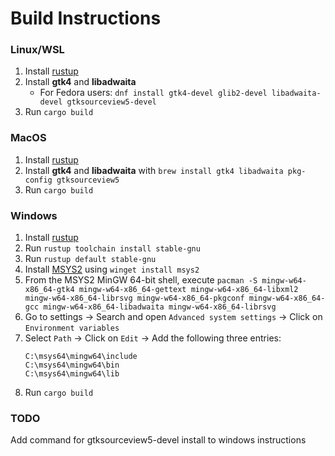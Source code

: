 # Build Instructions
### Linux/WSL
1. Install [rustup](https://rustup.rs/)
2. Install **gtk4** and **libadwaita**
    - For Fedora users: `dnf install gtk4-devel glib2-devel libadwaita-devel gtksourceview5-devel`
3. Run `cargo build`

### MacOS
1. Install [rustup](https://rustup.rs/)
2. Install **gtk4** and **libadwaita** with `brew install gtk4 libadwaita pkg-config gtksourceview5`
3. Run `cargo build`

### Windows 
1. Install [rustup](https://rustup.rs/)
2. Run `rustup toolchain install stable-gnu`
3. Run `rustup default stable-gnu`
4. Install [MSYS2](https://msys2.org) using `winget install msys2`
5. From the MSYS2 MinGW 64-bit shell, execute `pacman -S mingw-w64-x86_64-gtk4 mingw-w64-x86_64-gettext mingw-w64-x86_64-libxml2 mingw-w64-x86_64-librsvg mingw-w64-x86_64-pkgconf mingw-w64-x86_64-gcc mingw-w64-x86_64-libadwaita mingw-w64-x86_64-librsvg`
6. Go to settings -> Search and open `Advanced system settings` -> Click on `Environment variables`
7. Select `Path` -> Click on `Edit` -> Add the following three entries:
    ```
    C:\msys64\mingw64\include
    C:\msys64\mingw64\bin
    C:\msys64\mingw64\lib
    ```
8. Run `cargo build`

### TODO
Add command for gtksourceview5-devel install to windows instructions
